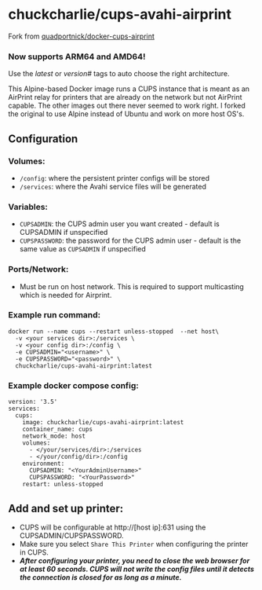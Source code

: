 # chuckcharlie/cups-avahi-airprint

Fork from [quadportnick/docker-cups-airprint](https://github.com/quadportnick/docker-cups-airprint)

### Now supports ARM64 and AMD64!
Use the *latest* or *version#* tags to auto choose the right architecture.

This Alpine-based Docker image runs a CUPS instance that is meant as an AirPrint relay for printers that are already on the network but not AirPrint capable. The other images out there never seemed to work right. I forked the original to use Alpine instead of Ubuntu and work on more host OS's.

## Configuration

### Volumes:
* `/config`: where the persistent printer configs will be stored
* `/services`: where the Avahi service files will be generated

### Variables:
* `CUPSADMIN`: the CUPS admin user you want created - default is CUPSADMIN if unspecified
* `CUPSPASSWORD`: the password for the CUPS admin user - default is the same value as `CUPSADMIN` if unspecified

### Ports/Network:
* Must be run on host network. This is required to support multicasting which is needed for Airprint.

### Example run command:
```
docker run --name cups --restart unless-stopped  --net host\
  -v <your services dir>:/services \
  -v <your config dir>:/config \
  -e CUPSADMIN="<username>" \
  -e CUPSPASSWORD="<password>" \
  chuckcharlie/cups-avahi-airprint:latest
```

### Example docker compose config:
```
version: '3.5'
services:
  cups:
    image: chuckcharlie/cups-avahi-airprint:latest
    container_name: cups
    network_mode: host
    volumes:
      - </your/services/dir>:/services
      - </your/config/dir>:/config
    environment:
      CUPSADMIN: "<YourAdminUsername>"
      CUPSPASSWORD: "<YourPassword>"
    restart: unless-stopped
```

## Add and set up printer:
* CUPS will be configurable at http://[host ip]:631 using the CUPSADMIN/CUPSPASSWORD.
* Make sure you select `Share This Printer` when configuring the printer in CUPS.
* ***After configuring your printer, you need to close the web browser for at least 60 seconds. CUPS will not write the config files until it detects the connection is closed for as long as a minute.***

